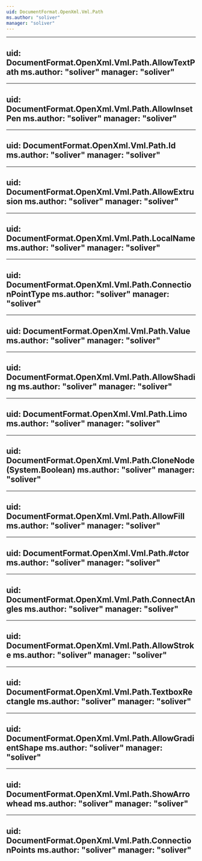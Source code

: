 ```yaml
---
uid: DocumentFormat.OpenXml.Vml.Path
ms.author: "soliver"
manager: "soliver"
---
```


---
uid: DocumentFormat.OpenXml.Vml.Path.AllowTextPath
ms.author: "soliver"
manager: "soliver"
---

---
uid: DocumentFormat.OpenXml.Vml.Path.AllowInsetPen
ms.author: "soliver"
manager: "soliver"
---

---
uid: DocumentFormat.OpenXml.Vml.Path.Id
ms.author: "soliver"
manager: "soliver"
---

---
uid: DocumentFormat.OpenXml.Vml.Path.AllowExtrusion
ms.author: "soliver"
manager: "soliver"
---

---
uid: DocumentFormat.OpenXml.Vml.Path.LocalName
ms.author: "soliver"
manager: "soliver"
---

---
uid: DocumentFormat.OpenXml.Vml.Path.ConnectionPointType
ms.author: "soliver"
manager: "soliver"
---

---
uid: DocumentFormat.OpenXml.Vml.Path.Value
ms.author: "soliver"
manager: "soliver"
---

---
uid: DocumentFormat.OpenXml.Vml.Path.AllowShading
ms.author: "soliver"
manager: "soliver"
---

---
uid: DocumentFormat.OpenXml.Vml.Path.Limo
ms.author: "soliver"
manager: "soliver"
---

---
uid: DocumentFormat.OpenXml.Vml.Path.CloneNode(System.Boolean)
ms.author: "soliver"
manager: "soliver"
---

---
uid: DocumentFormat.OpenXml.Vml.Path.AllowFill
ms.author: "soliver"
manager: "soliver"
---

---
uid: DocumentFormat.OpenXml.Vml.Path.#ctor
ms.author: "soliver"
manager: "soliver"
---

---
uid: DocumentFormat.OpenXml.Vml.Path.ConnectAngles
ms.author: "soliver"
manager: "soliver"
---

---
uid: DocumentFormat.OpenXml.Vml.Path.AllowStroke
ms.author: "soliver"
manager: "soliver"
---

---
uid: DocumentFormat.OpenXml.Vml.Path.TextboxRectangle
ms.author: "soliver"
manager: "soliver"
---

---
uid: DocumentFormat.OpenXml.Vml.Path.AllowGradientShape
ms.author: "soliver"
manager: "soliver"
---

---
uid: DocumentFormat.OpenXml.Vml.Path.ShowArrowhead
ms.author: "soliver"
manager: "soliver"
---

---
uid: DocumentFormat.OpenXml.Vml.Path.ConnectionPoints
ms.author: "soliver"
manager: "soliver"
---
